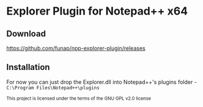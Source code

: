 # Explorer Plugin for Notepad++ x64

## Download
https://github.com/funap/npp-explorer-plugin/releases

## Installation
For now you can just drop the Explorer.dll into Notepad++'s plugins folder -  
`C:\Program Files\Notepad++\plugins`

<sub>This project is licensed under the terms of the GNU GPL v2.0 license<br/>
